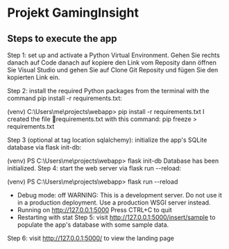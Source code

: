 # Projekt GamingInsight

## Steps to execute the app
Step 1: set up and activate a Python Virtual Environment. Gehen Sie rechts danach auf Code danach auf kopiere den Link vom Reposity dann öffnen Sie Visual Studio und gehen Sie auf Clone Git Reposity und fügen Sie den kopierten Link ein.

Step 2: install the required Python packages from the terminal with the command pip install -r requirements.txt:

(venv) C:\Users\me\projects\webapp> pip install -r requirements.txt
I created the file 📄requirements.txt with this command: pip freeze > requirements.txt

Step 3 (optional at tag location sqlalchemy): initialize the app's SQLite database via flask init-db:

(venv) PS C:\Users\me\projects\webapp> flask init-db
Database has been initialized.
Step 4: start the web server via flask run --reload:

(venv) PS C:\Users\me\projects\webapp> flask run --reload
 * Debug mode: off
WARNING: This is a development server. Do not use it in a production deployment.
Use a production WSGI server instead.
 * Running on http://127.0.0.1:5000
Press CTRL+C to quit
 * Restarting with stat
Step 5: visit http://127.0.0.1:5000/insert/sample to populate the app's database with some sample data.

Step 6: visit http://127.0.0.1:5000/ to view the landing page
